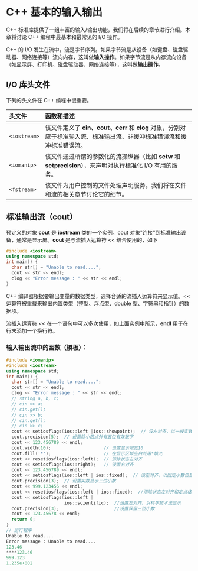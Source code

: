 # C++ 基本的输入输出

C++ 标准库提供了一组丰富的输入/输出功能，我们将在后续的章节进行介绍。本章将讨论 C++ 编程中最基本和最常见的 I/O 操作。

C++ 的 I/O 发生在流中，流是字节序列。如果字节流是从设备（如键盘、磁盘驱动器、网络连接等）流向内存，这叫做**输入操作**。如果字节流是从内存流向设备（如显示屏、打印机、磁盘驱动器、网络连接等），这叫做**输出操作**。

## I/O 库头文件

下列的头文件在 C++ 编程中很重要。

| 头文件       | 函数和描述                                                   |
| :----------- | :----------------------------------------------------------- |
| `<iostream>` | 该文件定义了 **cin、cout、cerr** 和 **clog** 对象，分别对应于标准输入流、标准输出流、非缓冲标准错误流和缓冲标准错误流。 |
| `<iomanip>`  | 该文件通过所谓的参数化的流操纵器（比如 **setw** 和 **setprecision**），来声明对执行标准化 I/O 有用的服务。 |
| `<fstream>`  | 该文件为用户控制的文件处理声明服务。我们将在文件和流的相关章节讨论它的细节。 |

## 标准输出流（cout）

预定义的对象 **cout** 是 **iostream** 类的一个实例。cout 对象"连接"到标准输出设备，通常是显示屏。**cout** 是与流插入运算符 << 结合使用的，如下

```c++
#include <iostream>
using namespace std;
int main() {
  char str[] = "Unable to read....";
  cout << str << endl;
  clog << "Error message : " << str << endl;
}
```

C++ 编译器根据要输出变量的数据类型，选择合适的流插入运算符来显示值。<< 运算符被重载来输出内置类型（整型、浮点型、double 型、字符串和指针）的数据项。

流插入运算符 << 在一个语句中可以多次使用，如上面实例中所示，**endl** 用于在行末添加一个换行符。

### 输入输出流中的函数（模板）：

```c++
#include <iomanip>
#include <iostream>
using namespace std;
int main() {
  char str[] = "Unable to read....";
  cout << str << endl;
  clog << "Error message : " << str << endl;
  // string a, b, c;
  // cin >> a;
  // cin.get();
  // cin >> b;
  // cin.get();
  // cin >> c;
  cout << setiosflags(ios::left |ios::showpoint);  // 设左对齐，以一般实数方式显示
  cout.precision(5);  // 设置除小数点外有五位有效数字
  cout << 123.456789 << endl;
  cout.width(10);                    // 设置显示域宽10
  cout.fill('*');                    // 在显示区域空白处用*填充
  cout << resetiosflags(ios::left);  // 清除状态左对齐
  cout << setiosflags(ios::right);   // 设置右对齐
  cout << 123.456789 << endl;
  cout << setiosflags(ios::left | ios::fixed);  // 设左对齐，以固定小数位显示
  cout.precision(3);  // 设置实数显示三位小数
  cout << 999.123456 << endl;
  cout << resetiosflags(ios::left | ios::fixed);  //清除状态左对齐和定点格式
  cout << setiosflags(ios::left |
                      ios::scientific);  //设置左对齐，以科学技术法显示
  cout.precision(3);                     //设置保留三位小数
  cout << 123.45678 << endl;
  return 0;
}
// 运行程序
Unable to read....
Error message : Unable to read....
123.46
****123.46
999.123
1.235e+002
```


